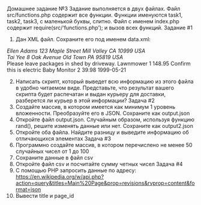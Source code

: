 Домашнее задание №3
Задание выполняется в двух файлах. Файл src/functions.php содержит все функции. Функции именуются task1, task2, task3, с маленькой буквы, слитно. Файл с именем index.php содержит require(src/‘functions.php’); и вызов всех функций.
Задание #1
1. Дан XML файл. Сохраните его под именем data.xml:
<?xml version="1.0"?> <PurchaseOrder PurchaseOrderNumber="99503" OrderDate="1999-10-20"> <Address Type="Shipping"> <Name>Ellen Adams</Name> <Street>123 Maple Street</Street> <City>Mill Valley</City> <State>CA</State> <Zip>10999</Zip> <Country>USA</Country> </Address> <Address Type="Billing"> <Name>Tai Yee</Name> <Street>8 Oak Avenue</Street> <City>Old Town</City> <State>PA</State> <Zip>95819</Zip> <Country>USA</Country> </Address> <DeliveryNotes>Please leave packages in shed by driveway.</DeliveryNotes> <Items> <Item PartNumber="872-AA"> <ProductName>Lawnmower</ProductName> <Quantity>1</Quantity> <USPrice>148.95</USPrice> <Comment>Confirm this is electric</Comment> </Item> <Item PartNumber="926-AA"> <ProductName>Baby Monitor</ProductName> <Quantity>2</Quantity> <USPrice>39.98</USPrice> <ShipDate>1999-05-21</ShipDate> </Item> </Items> </PurchaseOrder>
2. Написать скрипт, который выведет всю информацию из этого файла в удобно читаемом виде. Представьте, что результат вашего скрипта будет распечатан и выдан курьеру для доставки, разберется ли курьер в этой информации?
Задача #2
1. Создайте массив, в котором имеется как минимум 1 уровень вложенности. Преобразуйте его в JSON. Сохраните как output.json
2. Откройте файл output.json. Случайным образом, используя функцию rand(), решите изменять данные или нет. Сохраните как output2.json
3. Откройте оба файла. Найдите разницу и выведите информацию об отличающихся элементах
Задача #3
1. Программно создайте массив, в котором перечислено не менее 50 случайных чисел от 1 до 100
2. Сохраните данные в файл csv
3. Откройте файл csv и посчитайте сумму четных чисел
Задача #4
1. С помощью PHP запросить данные по адресу: https://en.wikipedia.org/w/api.php?action=query&titles=Main%20Page&prop=revisions&rvprop=content&format=json
2. Вывести title и page_id